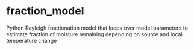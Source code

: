 # fraction_model
Python Rayleigh fractionation model that loops over model parameters to estimate fraction of moisture remaining depending on source and local temperature change
